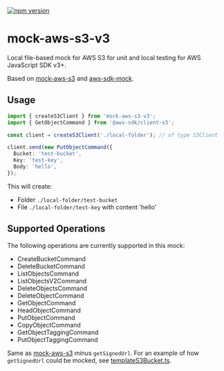 [![npm version](https://badge.fury.io/js/mock-aws-s3-v3.svg)](https://badge.fury.io/js/mock-aws-s3-v3)

# mock-aws-s3-v3

Local file-based mock for AWS S3 for unit and local testing for AWS JavaScript SDK v3+.

Based on [mock-aws-s3](https://www.npmjs.com/package/mock-aws-s3) and [aws-sdk-mock](https://www.npmjs.com/package/aws-sdk-mock).

## Usage

```typescript
import { createS3Client } from 'mock-aws-s3-v3';
import { GetObjectCommand } from '@aws-sdk/client-s3';

const client = createS3Client('./local-folder'); // of type S3Client

client.send(new PutObjectCommand({
  Bucket: 'test-bucket',
  Key: 'test-key',
  Body: 'hello',
});
```

This will create:

- Folder `./local-folder/test-bucket`
- File `./local-folder/test-key` with content 'hello'

## Supported Operations

The following operations are currently supported in this mock:

- CreateBucketCommand
- DeleteBucketCommand
- ListObjectsCommand
- ListObjectsV2Command
- DeleteObjectsCommand
- DeleteObjectCommand
- GetObjectCommand
- HeadObjectCommand
- PutObjectCommand
- CopyObjectCommand
- GetObjectTaggingCommand
- PutObjectTaggingCommand

Same as [mock-aws-s3](https://www.npmjs.com/package/mock-aws-s3) minus `getSignedUrl`. For an example of how `getSignedUrl` could be mocked, see [templateS3Bucket.ts](https://github.com/goldstack/goldstack/blob/5842322ed4f5165da56fc2ab899f11bd9e1821e3/workspaces/templates-lib/packages/template-s3/src/templateS3Bucket.ts#L64).